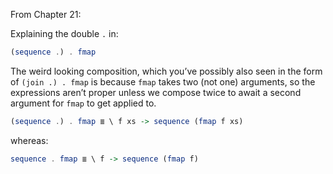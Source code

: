 From Chapter 21:

Explaining the double `.` in:

```haskell
(sequence .) . fmap
```

The weird looking composition, which you’ve possibly also seen in the form of `(join .) . fmap` is because `fmap` takes 
two (not one) arguments, so the expressions aren’t proper unless we compose twice to await a second argument for `fmap`
to get applied to.

```haskell
(sequence .) . fmap ≣ \ f xs -> sequence (fmap f xs)
```

whereas:

```haskell
sequence . fmap ≣ \ f -> sequence (fmap f)
```

